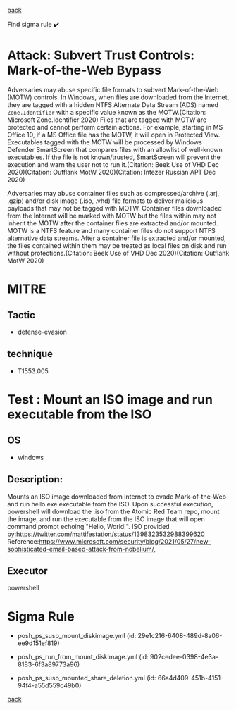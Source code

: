 
[back](../index.md)

Find sigma rule :heavy_check_mark: 

# Attack: Subvert Trust Controls: Mark-of-the-Web Bypass 

Adversaries may abuse specific file formats to subvert Mark-of-the-Web (MOTW) controls. In Windows, when files are downloaded from the Internet, they are tagged with a hidden NTFS Alternate Data Stream (ADS) named <code>Zone.Identifier</code> with a specific value known as the MOTW.(Citation: Microsoft Zone.Identifier 2020) Files that are tagged with MOTW are protected and cannot perform certain actions. For example, starting in MS Office 10, if a MS Office file has the MOTW, it will open in Protected View. Executables tagged with the MOTW will be processed by Windows Defender SmartScreen that compares files with an allowlist of well-known executables. If the file is not known/trusted, SmartScreen will prevent the execution and warn the user not to run it.(Citation: Beek Use of VHD Dec 2020)(Citation: Outflank MotW 2020)(Citation: Intezer Russian APT Dec 2020)

Adversaries may abuse container files such as compressed/archive (.arj, .gzip) and/or disk image (.iso, .vhd) file formats to deliver malicious payloads that may not be tagged with MOTW. Container files downloaded from the Internet will be marked with MOTW but the files within may not inherit the MOTW after the container files are extracted and/or mounted. MOTW is a NTFS feature and many container files do not support NTFS alternative data streams. After a container file is extracted and/or mounted, the files contained within them may be treated as local files on disk and run without protections.(Citation: Beek Use of VHD Dec 2020)(Citation: Outflank MotW 2020)

# MITRE
## Tactic
  - defense-evasion


## technique
  - T1553.005


# Test : Mount an ISO image and run executable from the ISO
## OS
  - windows


## Description:
Mounts an ISO image downloaded from internet to evade Mark-of-the-Web and run hello.exe executable from the ISO. 
Upon successful execution, powershell will download the .iso from the Atomic Red Team repo, mount the image, and run the executable from the ISO image that will open command prompt echoing "Hello, World!". 
ISO provided by:https://twitter.com/mattifestation/status/1398323532988399620 Reference:https://www.microsoft.com/security/blog/2021/05/27/new-sophisticated-email-based-attack-from-nobelium/,  

## Executor
powershell

# Sigma Rule
 - posh_ps_susp_mount_diskimage.yml (id: 29e1c216-6408-489d-8a06-ee9d151ef819)

 - posh_ps_run_from_mount_diskimage.yml (id: 902cedee-0398-4e3a-8183-6f3a89773a96)

 - posh_ps_susp_mounted_share_deletion.yml (id: 66a4d409-451b-4151-94f4-a55d559c49b0)



[back](../index.md)
